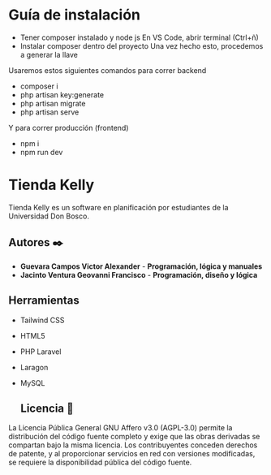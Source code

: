 # Guía de instalación
* Tener composer instalado y node js
 En VS Code, abrir terminal (Ctrl+ñ)
* Instalar composer dentro del proyecto
Una vez hecho esto, procedemos a generar la llave

Usaremos estos siguientes comandos para correr backend

* composer i
* php artisan key:generate
* php artisan migrate
* php artisan serve

Y para correr producción (frontend)
* npm i
* npm run dev

# Tienda Kelly
Tienda Kelly es un software en planificación por estudiantes de la Universidad Don Bosco.


## Autores ✒️
* **Guevara Campos Victor Alexander** - **Programación, lógica y manuales**
* **Jacinto Ventura Geovanni Francisco** - **Programación, diseño y lógica**

## Herramientas 
* Tailwind CSS
* HTML5
* PHP Laravel
* Laragon
* MySQL

  ## Licencia 📄

La Licencia Pública General GNU Affero v3.0 (AGPL-3.0) permite la distribución del código fuente completo y exige que las obras derivadas se compartan bajo la misma licencia. Los contribuyentes conceden derechos de patente, y al proporcionar servicios en red con versiones modificadas, se requiere la disponibilidad pública del código fuente.
